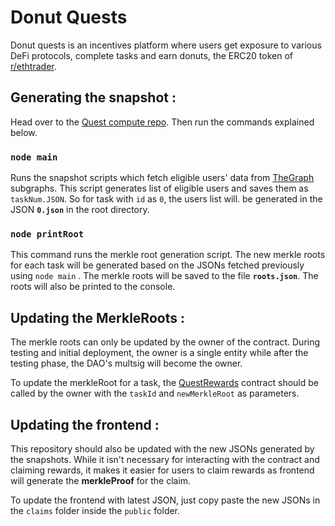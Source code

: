 # Donut Quests

Donut quests is an incentives platform where users get exposure to various DeFi protocols, complete tasks and earn donuts, the ERC20 token of [r/ethtrader](https://www.reddit.com/r/ethtrader).

## Generating the snapshot :

Head over to the [Quest compute repo](https://github.com/0xpranay/QuestCompute). Then run the commands explained below.

### `node main`

Runs the snapshot scripts which fetch eligible users' data from [TheGraph](https://thegraph.com/en/) subgraphs. This script generates list of eligible users and saves them as `taskNum.JSON`. So for task with `id` as `0`, the users list will. be generated in the JSON **`0.json`** in the root directory.

### `node printRoot`

This command runs the merkle root generation script. The new merkle roots for each task will be generated based on the JSONs fetched previously using `node main` . The merkle roots will be saved to the file **`roots.json`**. The roots will also be printed to the console.

## Updating the MerkleRoots :

The merkle roots can only be updated by the owner of the contract. During testing and initial deployment, the owner is a single entity while after the testing phase, the DAO's multsig will become the owner.

To update the merkleRoot for a task, the [QuestRewards](https://github.com/0xpranay/QuestContracts) contract should be called by the owner with the `taskId` and `newMerkleRoot` as parameters.

## Updating the frontend :

This repository should also be updated with the new JSONs generated by the snapshots. While it isn't necessary for interacting with the contract and claiming rewards, it makes it easier for users to claim rewards as frontend will generate the **merkleProof** for the claim.

To update the frontend with latest JSON, just copy paste the new JSONs in the `claims` folder inside the `public` folder.
